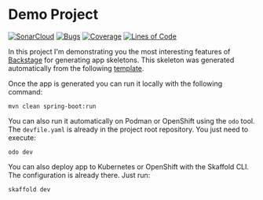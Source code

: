 #  Demo Project

[![SonarCloud](https://sonarcloud.io/images/project_badges/sonarcloud-black.svg)](https://sonarcloud.io/dashboard?id=piomin_infoshare-gdynia-app-demo)
[![Bugs](https://sonarcloud.io/api/project_badges/measure?project=piomin_infoshare-gdynia-app-demo&metric=bugs)](https://sonarcloud.io/dashboard?id=piomin_infoshare-gdynia-app-demo)
[![Coverage](https://sonarcloud.io/api/project_badges/measure?project=piomin_infoshare-gdynia-app-demo&metric=coverage)](https://sonarcloud.io/dashboard?id=piomin_infoshare-gdynia-app-demo)
[![Lines of Code](https://sonarcloud.io/api/project_badges/measure?project=piomin_infoshare-gdynia-app-demo&metric=ncloc)](https://sonarcloud.io/dashboard?id=piomin_infoshare-gdynia-app-demo)

In this project I'm demonstrating you the most interesting features of [Backstage](https://backstage.io/) for generating app skeletons.
This skeleton was generated automatically from the following [template](https://github.com/piomin/backstage-templates/blob/master/templates/spring-boot-basic/template.yaml).

Once the app is generated you can run it locally with the following command:
```shell
mvn clean spring-boot:run
```

You can also run it automatically on Podman or OpenShift using the `odo` tool.
The `devfile.yaml` is already in the project root repository. You just need to execute:
```shell
odo dev
```

You can also deploy app to Kubernetes or OpenShift with the Skaffold CLI.
The configuration is already there. Just run:
```shell
skaffold dev
```
